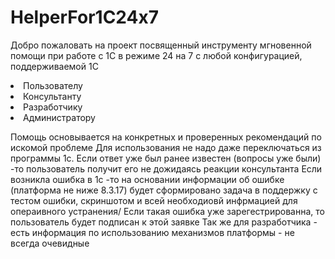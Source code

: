 # HelperFor1C24x7
Добро пожаловать на проект посвященный инструменту мгновенной помощи при работе с 1С в режиме 24 на 7 с любой конфигурацией, поддерживаемой 1С
<li>Пользователу</li>
<li>Консультанту</li>
<li>Разработчику</li>
<li>Администратору</li>

Помощь основывается на конкретных и проверенных рекомендаций по искомой проблеме 
Для использования не надо даже переключаться из программы 1с. Если ответ уже был ранее известен (вопросы уже были) -то пользователь получит его не дожидаясь реакции консультанта
Если возникла ошибка в 1с -то на основании информации об ошибке (платформа не ниже 8.3.17) будет сформировано задача в поддержку с тестом ошибки, скриншотом и всей необходиовй инфрмацией для операивного устранения/
Если такая ошибка уже зарегестрированна, то пользователь будет подписан к этой заявке
Так же для разработчика - есть информация по использованию механизмов платформы - не всегда очевидные


